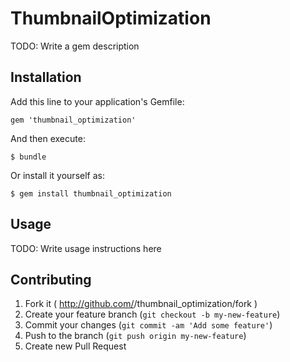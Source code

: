 # ThumbnailOptimization

TODO: Write a gem description

## Installation

Add this line to your application's Gemfile:

    gem 'thumbnail_optimization'

And then execute:

    $ bundle

Or install it yourself as:

    $ gem install thumbnail_optimization

## Usage

TODO: Write usage instructions here

## Contributing

1. Fork it ( http://github.com/<my-github-username>/thumbnail_optimization/fork )
2. Create your feature branch (`git checkout -b my-new-feature`)
3. Commit your changes (`git commit -am 'Add some feature'`)
4. Push to the branch (`git push origin my-new-feature`)
5. Create new Pull Request
